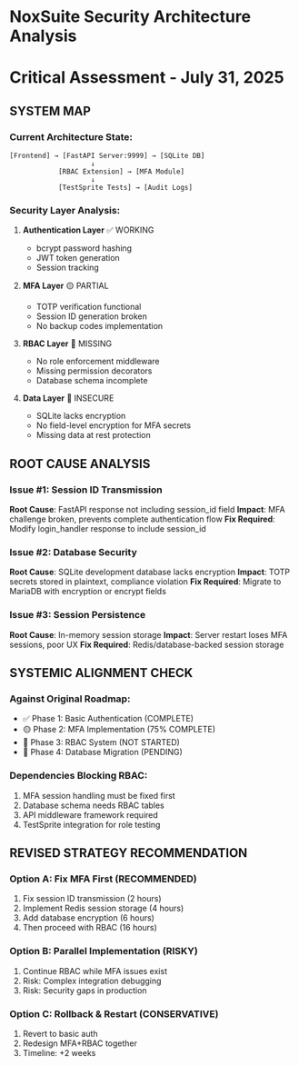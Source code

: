 # NoxSuite Security Architecture Analysis
# Critical Assessment - July 31, 2025

## SYSTEM MAP

### Current Architecture State:
```
[Frontend] → [FastAPI Server:9999] → [SQLite DB]
                    ↓
            [RBAC Extension] → [MFA Module]
                    ↓
            [TestSprite Tests] → [Audit Logs]
```

### Security Layer Analysis:

1. **Authentication Layer** ✅ WORKING
   - bcrypt password hashing
   - JWT token generation
   - Session tracking

2. **MFA Layer** 🟡 PARTIAL
   - TOTP verification functional
   - Session ID generation broken
   - No backup codes implementation

3. **RBAC Layer** 🔴 MISSING
   - No role enforcement middleware
   - Missing permission decorators
   - Database schema incomplete

4. **Data Layer** 🔴 INSECURE
   - SQLite lacks encryption
   - No field-level encryption for MFA secrets
   - Missing data at rest protection

## ROOT CAUSE ANALYSIS

### Issue #1: Session ID Transmission
**Root Cause**: FastAPI response not including session_id field
**Impact**: MFA challenge broken, prevents complete authentication flow
**Fix Required**: Modify login_handler response to include session_id

### Issue #2: Database Security
**Root Cause**: SQLite development database lacks encryption
**Impact**: TOTP secrets stored in plaintext, compliance violation
**Fix Required**: Migrate to MariaDB with encryption or encrypt fields

### Issue #3: Session Persistence
**Root Cause**: In-memory session storage
**Impact**: Server restart loses MFA sessions, poor UX
**Fix Required**: Redis/database-backed session storage

## SYSTEMIC ALIGNMENT CHECK

### Against Original Roadmap:
- ✅ Phase 1: Basic Authentication (COMPLETE)
- 🟡 Phase 2: MFA Implementation (75% COMPLETE)
- 🔴 Phase 3: RBAC System (NOT STARTED)
- 🔴 Phase 4: Database Migration (PENDING)

### Dependencies Blocking RBAC:
1. MFA session handling must be fixed first
2. Database schema needs RBAC tables
3. API middleware framework required
4. TestSprite integration for role testing

## REVISED STRATEGY RECOMMENDATION

### Option A: Fix MFA First (RECOMMENDED)
1. Fix session ID transmission (2 hours)
2. Implement Redis session storage (4 hours)
3. Add database encryption (6 hours)
4. Then proceed with RBAC (16 hours)

### Option B: Parallel Implementation (RISKY)
1. Continue RBAC while MFA issues exist
2. Risk: Complex integration debugging
3. Risk: Security gaps in production

### Option C: Rollback & Restart (CONSERVATIVE)
1. Revert to basic auth
2. Redesign MFA+RBAC together
3. Timeline: +2 weeks
